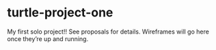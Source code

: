 # turtle-project-one
My first solo project!!
See proposals for details.
Wireframes will go here once they’re up and running.